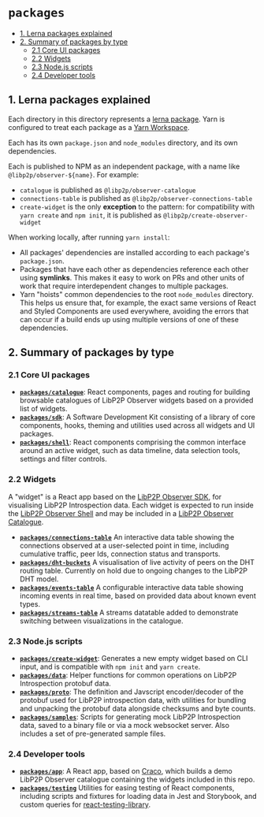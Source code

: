 # `packages`

<!-- MarkdownTOC -->

- [1. Lerna packages explained](#1-lerna-packages-explained)
- [2. Summary of packages by type](#2-summary-of-packages-by-type)
  - [2.1 Core UI packages](#21-core-ui-packages)
  - [2.2 Widgets](#22-widgets)
  - [2.3 Node.js scripts](#23-nodejs-scripts)
  - [2.4 Developer tools](#24-developer-tools)

<!-- /MarkdownTOC -->


<a id="1-lerna-packages-explained"></a>
## 1. Lerna packages explained

Each directory in this directory represents a [lerna package](https://github.com/lerna/lerna#about). Yarn is configured to treat each package as a [Yarn Workspace](https://classic.yarnpkg.com/en/docs/workspaces/). 

Each has its own `package.json` and `node_modules` directory, and its own dependencies.

Each is published to NPM as an independent package, with a name like `@libp2p/observer-${name}`. For example:

 - `catalogue` is published as `@libp2p/observer-catalogue`
 - `connections-table` is published as `@libp2p/observer-connections-table`
 - `create-widget` is the only **exception** to the pattern: for compatibility with `yarn create` and `npm init`, it is published as `@libp2p/create-observer-widget` 

When working locally, after running `yarn install`:

 - All packages' dependencies are installed according to each package's `package.json`.
 - Packages that have each other as dependencies reference each other using **symlinks**. This makes it easy to work on PRs and other units of work that require interdependent changes to multiple packages.
 - Yarn "hoists" common dependencies to the root `node_modules` directory. This helps us ensure that, for example, the exact same versions of React and Styled Components are used everywhere, avoiding the errors that can occur if a build ends up using multiple versions of one of these dependencies.


<a id="2-summary-of-packages-by-type"></a>
## 2. Summary of packages by type


<a id="21-core-ui-packages"></a>
### 2.1 Core UI packages

- [**`packages/catalogue`**](catalogue): React components, pages and routing for building browsable catalogues of LibP2P Observer widgets based on a provided list of widgets.
- [**`packages/sdk`**](sdk): A Software Development Kit consisting of a library of core components, hooks, theming and utilities used across all widgets and UI packages.
- [**`packages/shell`**](shell): React components comprising the common interface around an active widget, such as data timeline, data selection tools, settings and filter controls.

<a id="22-widgets"></a>
### 2.2 Widgets

A "widget" is a React app based on the [LibP2P Observer SDK](sdk), for visualising LibP2P Introspection data. Each widget is expected to run inside the [LibP2P Observer Shell](shell) and may be included in a [LibP2P Observer Catalogue](catalogue).

- [**`packages/connections-table`**](connections-table) An interactive data table showing the connections observed at a user-selected point in time, including cumulative traffic, peer Ids, connection status and transports.
- [**`packages/dht-buckets`**](events-table) A visualisation of live activity of peers on the DHT routing table. Currently on hold due to ongoing changes to the LibP2P DHT model.
- [**`packages/events-table`**](events-table) A configurable interactive data table showing incoming events in real time, based on provided data about known event types.
- [**`packages/streams-table`**](streams-table) A streams datatable added to demonstrate switching between visualizations in the catalogue.


<a id="23-nodejs-scripts"></a>
### 2.3 Node.js scripts

- [**`packages/create-widget`**](create-widget): Generates a new empty widget based on CLI input, and is compatible with `npm init` and `yarn create`. 
- [**`packages/data`**](data): Helper functions for common operations on LibP2P Introspection protobuf data. 
- [**`packages/proto`**](proto): The definition and Javscript encoder/decoder of the protobuf used for LibP2P introspection data, with utilities for bundling and unpacking the protobuf data alongside checksums and byte counts. 
- [**`packages/samples`**](samples): Scripts for generating mock LibP2P Introspection data, saved to a binary file or via a mock websocket server. Also includes a set of pre-generated sample files. 


<a id="24-developer-tools"></a>
### 2.4 Developer tools

- [**`packages/app`**](app): A React app, based on [Craco](https://github.com/gsoft-inc/craco), which builds a demo LibP2P Observer catalogue containing the widgets included in this repo.
- [**`packages/testing`**](testing) Utilities for easing testing of React components, including scripts and fixtures for loading data in Jest and Storybook, and custom queries for [react-testing-library](https://testing-library.com/docs/react-testing-library/intro).